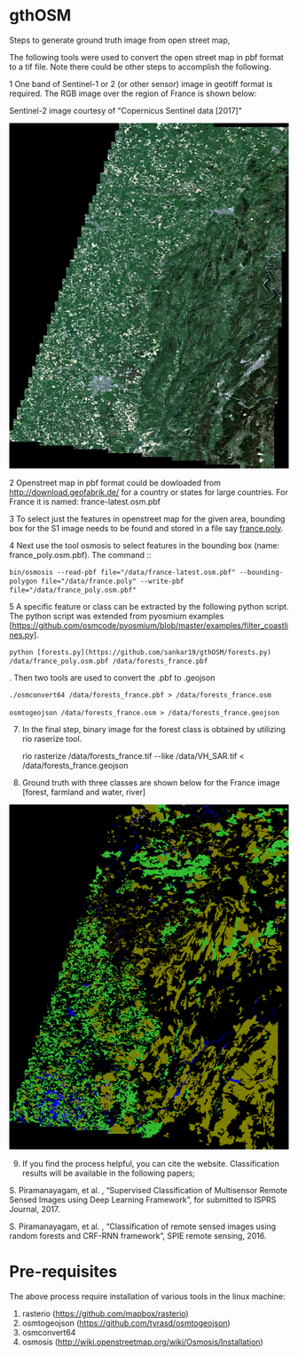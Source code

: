 # gthOSM

Steps to generate ground truth image from open street map,

The following tools were used to convert the open street map in pbf format to a tif file. Note there could be other steps to accomplish the following.


1 One band of Sentinel-1 or 2 (or other sensor) image in geotiff format is required. The RGB image over the region of France is shown below:

Sentinel-2 image courtesy of "Copernicus Sentinel data [2017]"

![alt text](https://github.com/sankar19/gthOSM/blob/master/France1_RGB_rsz.jpg)


2 Openstreet map in pbf format could be dowloaded from http://download.geofabrik.de/ for a country or states for large countries.
For France it is named: france-latest.osm.pbf

3 To select just the features in openstreet map for the given area, bounding box for the S1 image needs to be found and stored in a file say [france.poly](https://github.com/sankar19/gthOSM/france.poly ).


4 Next use the tool osmosis to select features in the bounding box (name: france_poly.osm.pbf). The command ::

    bin/osmosis --read-pbf file="/data/france-latest.osm.pbf" --bounding-polygon file="/data/france.poly" --write-pbf file="/data/france_poly.osm.pbf"


5 A specific feature or class can be extracted by the following python script. The python script was extended from pyosmium examples [https://github.com/osmcode/pyosmium/blob/master/examples/filter_coastlines.py].

    python [forests.py](https://github.com/sankar19/gthOSM/forests.py)  /data/france_poly.osm.pbf /data/forests_france.pbf

. Then two tools are used to convert the .pbf to .geojson

    ./osmconvert64 /data/forests_france.pbf > /data/forests_france.osm

    osmtogeojson /data/forests_france.osm > /data/forests_france.geojson


7. In the final step, binary image for the forest class is obtained by utilizing rio raserize tool.

    rio rasterize /data/forests_france.tif --like /data/VH_SAR.tif < /data/forests_france.geojson


8. Ground truth with three classes are shown below for the France image [forest, farmland and water, river]

![alt text](https://github.com/sankar19/gthOSM/blob/master/France1_gth_rsz.png)



9. If you find the process helpful, you can cite the website. Classification results will be available in the following papers;

S. Piramanayagam, et al. , “Supervised Classification of Multisensor Remote Sensed Images using Deep Learning Framework”, for submitted to ISPRS Journal, 2017.

S. Piramanayagam, et al. , “Classification of remote sensed images using random forests and CRF-RNN framework”, SPIE remote sensing, 2016.


# Pre-requisites

The above process require installation of various tools in the linux machine:

1. rasterio (https://github.com/mapbox/rasterio)
2. osmtogeojson (https://github.com/tyrasd/osmtogeojson)
3. osmconvert64
4. osmosis (http://wiki.openstreetmap.org/wiki/Osmosis/Installation)
